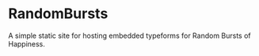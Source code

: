 # RandomBursts

A simple static site for hosting embedded typeforms for Random Bursts of Happiness.
